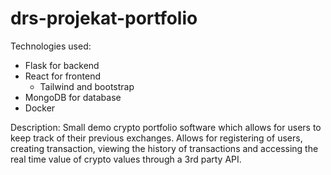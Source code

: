 # drs-projekat-portfolio

Technologies used:
- Flask for backend
- React for frontend
    - Tailwind and bootstrap 
- MongoDB for database
- Docker

Description:
Small demo crypto portfolio software which allows for users to keep track of their previous exchanges.
Allows for registering of users, creating transaction, viewing the history of transactions and accessing the real time value of crypto values through a 3rd party API.
